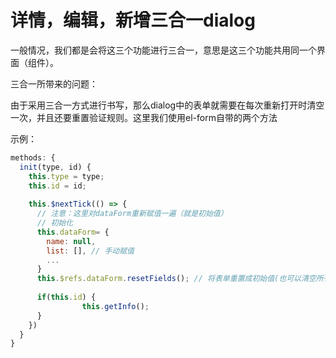 # 详情，编辑，新增三合一dialog

一般情况，我们都是会将这三个功能进行三合一，意思是这三个功能共用同一个界面（组件）。

三合一所带来的问题：

由于采用三合一方式进行书写，那么dialog中的表单就需要在每次重新打开时清空一次，并且还要重置验证规则。这里我们使用el-form自带的两个方法

示例：

```js
methods: {
  init(type, id) {
    this.type = type;
    this.id = id;
    
    this.$nextTick(() => {
      // 注意：这里对dataForm重新赋值一遍（就是初始值）
      // 初始化
      this.dataForm= {
        name: null,
        list: [], // 手动赋值
        ...
      }
      this.$refs.dataForm.resetFields(); // 将表单重置成初始值(也可以清空所有表单验证)      
    	
      if(this.id) {
				this.getInfo();
      }
    })
  }
}
```

